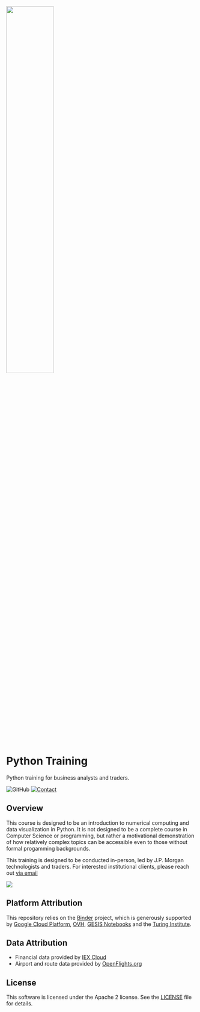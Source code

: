 <img width="50%" src="https://upload.wikimedia.org/wikipedia/commons/thumb/a/af/J_P_Morgan_Logo_2008_1.svg/1280px-J_P_Morgan_Logo_2008_1.svg.png">

# Python Training
Python training for business analysts and traders.

![GitHub](https://img.shields.io/github/license/jpmorganchase/python-training?style=flat-square)
[![Contact](https://img.shields.io/badge/Contact-Email-lightgrey?style=flat-square)](mailto:open_source@jpmorgan.com)



## Overview
This course is designed to be an introduction to numerical computing and data visualization in Python. It is not designed to be a complete course in Computer Science or programming, but rather a motivational demonstration of how relatively complex topics can be accessible even to those without formal progamming backgrounds.

This training is designed to be conducted in-person, led by J.P. Morgan technologists and traders. For interested institutional clients, please reach out [via email](mailto:open_source@jpmorgan.com)

[![](https://img.shields.io/badge/Launch-Cloud%20Instance-brightgreen?style=for-the-badge)](http://mybinder.org/v2/gh/jpmorganchase/python-training/main?urlpath=lab)

## Platform Attribution
This repository relies on the [Binder](https://mybinder.readthedocs.io/en/latest/about.html) project, which is generously supported by [Google Cloud Platform](https://cloud.google.com/), [OVH](https://www.ovh.com/world/), [GESIS Notebooks](https://notebooks.gesis.org) and the [Turing Institute](https://www.turing.ac.uk).


## Data Attribution

- Financial data provided by [IEX Cloud](https://iexcloud.io)
- Airport and route data provided by [OpenFlights.org](https://openflights.org/data.html#license)


## License
This software is licensed under the Apache 2 license. See the [LICENSE](LICENSE) file for details.




